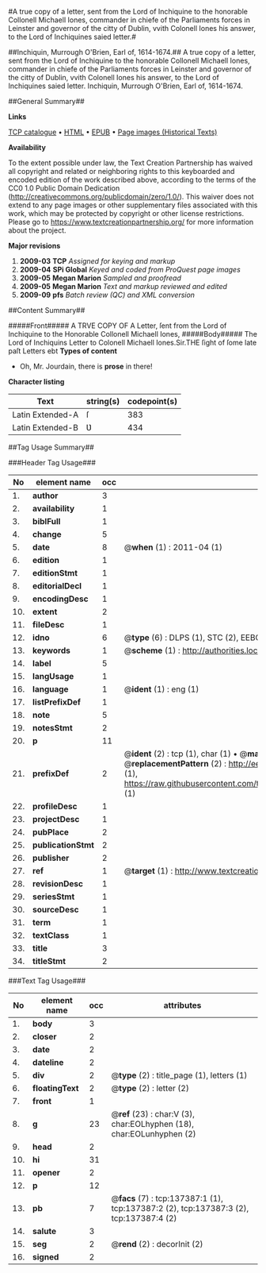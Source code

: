 #A true copy of a letter, sent from the Lord of Inchiquine to the honorable Collonell Michaell Iones, commander in chiefe of the Parliaments forces in Leinster and governor of the citty of Dublin, vvith Colonell Iones his answer, to the Lord of Inchiquines saied letter.#

##Inchiquin, Murrough O'Brien, Earl of, 1614-1674.##
A true copy of a letter, sent from the Lord of Inchiquine to the honorable Collonell Michaell Iones, commander in chiefe of the Parliaments forces in Leinster and governor of the citty of Dublin, vvith Colonell Iones his answer, to the Lord of Inchiquines saied letter.
Inchiquin, Murrough O'Brien, Earl of, 1614-1674.

##General Summary##

**Links**

[TCP catalogue](http://www.ota.ox.ac.uk/tcp/)  • 
[HTML](http://tei.it.ox.ac.uk/tcp/Texts-HTML/free/A90/A90189.html)  • 
[EPUB](http://tei.it.ox.ac.uk/tcp/Texts-EPUB/free/A90/A90189.epub) • 
[Page images (Historical Texts)](https://historicaltexts.jisc.ac.uk/eebo-99897843e)

**Availability**

To the extent possible under law, the Text Creation Partnership has waived all copyright and related or neighboring rights to this keyboarded and encoded edition of the work described above, according to the terms of the CC0 1.0 Public Domain Dedication (http://creativecommons.org/publicdomain/zero/1.0/). This waiver does not extend to any page images or other supplementary files associated with this work, which may be protected by copyright or other license restrictions. Please go to https://www.textcreationpartnership.org/ for more information about the project.

**Major revisions**

1. __2009-03__ __TCP__ *Assigned for keying and markup*
1. __2009-04__ __SPi Global__ *Keyed and coded from ProQuest page images*
1. __2009-05__ __Megan Marion__ *Sampled and proofread*
1. __2009-05__ __Megan Marion__ *Text and markup reviewed and edited*
1. __2009-09__ __pfs__ *Batch review (QC) and XML conversion*

##Content Summary##

#####Front#####
A TRVE COPY OF A Letter, ſent from the Lord of Inchiquine to the Honorable Collonell Michaell Iones,
#####Body#####
The Lord of Inchiquins Letter to Colonell Michaell Iones.Sir.THE ſight of ſome late paſt Letters ebt
**Types of content**

  * Oh, Mr. Jourdain, there is **prose** in there!

**Character listing**


|Text|string(s)|codepoint(s)|
|---|---|---|
|Latin Extended-A|ſ|383|
|Latin Extended-B|Ʋ|434|

##Tag Usage Summary##

###Header Tag Usage###

|No|element name|occ|attributes|
|---|---|---|---|
|1.|__author__|3||
|2.|__availability__|1||
|3.|__biblFull__|1||
|4.|__change__|5||
|5.|__date__|8| @__when__ (1) : 2011-04 (1)|
|6.|__edition__|1||
|7.|__editionStmt__|1||
|8.|__editorialDecl__|1||
|9.|__encodingDesc__|1||
|10.|__extent__|2||
|11.|__fileDesc__|1||
|12.|__idno__|6| @__type__ (6) : DLPS (1), STC (2), EEBO-CITATION (1), PROQUEST (1), VID (1)|
|13.|__keywords__|1| @__scheme__ (1) : http://authorities.loc.gov/ (1)|
|14.|__label__|5||
|15.|__langUsage__|1||
|16.|__language__|1| @__ident__ (1) : eng (1)|
|17.|__listPrefixDef__|1||
|18.|__note__|5||
|19.|__notesStmt__|2||
|20.|__p__|11||
|21.|__prefixDef__|2| @__ident__ (2) : tcp (1), char (1)  •  @__matchPattern__ (2) : ([0-9\-]+):([0-9IVX]+) (1), (.+) (1)  •  @__replacementPattern__ (2) : http://eebo.chadwyck.com/downloadtiff?vid=$1&page=$2 (1), https://raw.githubusercontent.com/textcreationpartnership/Texts/master/tcpchars.xml#$1 (1)|
|22.|__profileDesc__|1||
|23.|__projectDesc__|1||
|24.|__pubPlace__|2||
|25.|__publicationStmt__|2||
|26.|__publisher__|2||
|27.|__ref__|1| @__target__ (1) : http://www.textcreationpartnership.org/docs/. (1)|
|28.|__revisionDesc__|1||
|29.|__seriesStmt__|1||
|30.|__sourceDesc__|1||
|31.|__term__|1||
|32.|__textClass__|1||
|33.|__title__|3||
|34.|__titleStmt__|2||


###Text Tag Usage###

|No|element name|occ|attributes|
|---|---|---|---|
|1.|__body__|3||
|2.|__closer__|2||
|3.|__date__|2||
|4.|__dateline__|2||
|5.|__div__|2| @__type__ (2) : title_page (1), letters (1)|
|6.|__floatingText__|2| @__type__ (2) : letter (2)|
|7.|__front__|1||
|8.|__g__|23| @__ref__ (23) : char:V (3), char:EOLhyphen (18), char:EOLunhyphen (2)|
|9.|__head__|2||
|10.|__hi__|31||
|11.|__opener__|2||
|12.|__p__|12||
|13.|__pb__|7| @__facs__ (7) : tcp:137387:1 (1), tcp:137387:2 (2), tcp:137387:3 (2), tcp:137387:4 (2)|
|14.|__salute__|3||
|15.|__seg__|2| @__rend__ (2) : decorInit (2)|
|16.|__signed__|2||

